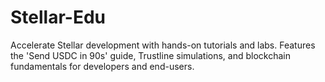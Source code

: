 # Stellar-Edu
Accelerate Stellar development with hands-on tutorials and labs. Features the 'Send USDC in 90s' guide, Trustline simulations, and blockchain fundamentals for developers and end-users.
